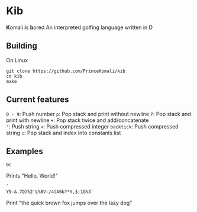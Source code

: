 # Kib
**K**omali **i**s **b**ored
An interpreted golfing language written in D

## Building
On Linux 
```
git clone https://github.com/PrinceKomali/kib
cd kib
make
```
## Current features
`0 - 9`: Push number 
`p`: Pop stack and print without newline 
`P`: Pop stack and print with newline 
`+`: Pop stack twice and add/concatenate  
`'`: Push string 
`<`: Push compressed integer 
`backtick`: Push compressed string 
`c`: Pop stack and index into constants list 

## Examples
```
0c
```
Prints "Hello, World!"
```
`
Y9-&.7Q)%2'L%8V-/4(A6b?*Y,$;1G%3`
`````
Print "the quick brown fox jumps over the lazy dog" 

